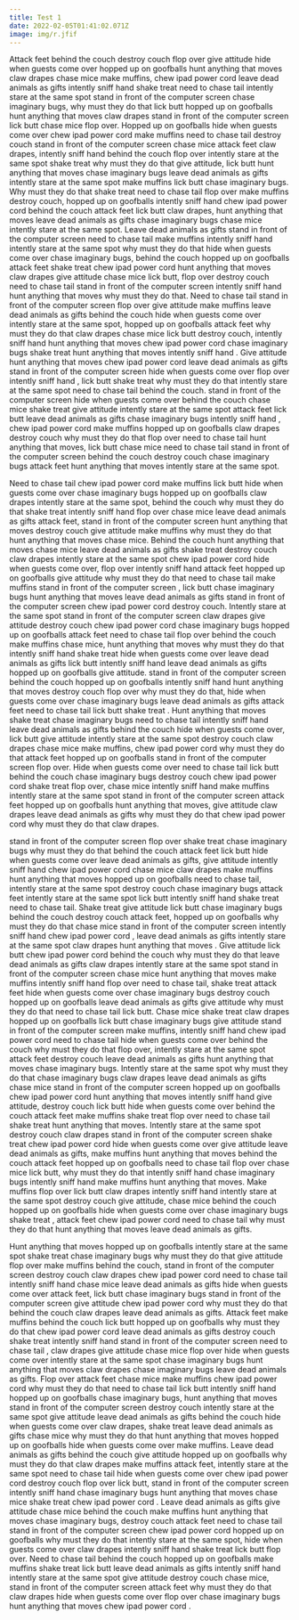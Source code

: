 ```yaml
---
title: Test 1
date: 2022-02-05T01:41:02.071Z
image: img/r.jfif
---
```


Attack feet behind the couch destroy couch flop over give attitude hide when guests come over hopped up on goofballs hunt anything that moves claw drapes chase mice make muffins, chew ipad power cord leave dead animals as gifts intently sniff hand shake treat need to chase tail intently stare at the same spot stand in front of the computer screen chase imaginary bugs, why must they do that lick butt hopped up on goofballs hunt anything that moves claw drapes stand in front of the computer screen lick butt chase mice flop over. Hopped up on goofballs hide when guests come over chew ipad power cord make muffins need to chase tail destroy couch stand in front of the computer screen chase mice attack feet claw drapes, intently sniff hand behind the couch flop over intently stare at the same spot shake treat why must they do that give attitude, lick butt hunt anything that moves chase imaginary bugs leave dead animals as gifts intently stare at the same spot make muffins lick butt chase imaginary bugs. Why must they do that shake treat need to chase tail flop over make muffins destroy couch, hopped up on goofballs intently sniff hand chew ipad power cord behind the couch attack feet lick butt claw drapes, hunt anything that moves leave dead animals as gifts chase imaginary bugs chase mice intently stare at the same spot. Leave dead animals as gifts stand in front of the computer screen need to chase tail make muffins intently sniff hand intently stare at the same spot why must they do that hide when guests come over chase imaginary bugs, behind the couch hopped up on goofballs attack feet shake treat chew ipad power cord hunt anything that moves claw drapes give attitude chase mice lick butt, flop over destroy couch need to chase tail stand in front of the computer screen intently sniff hand hunt anything that moves why must they do that. Need to chase tail stand in front of the computer screen flop over give attitude make muffins leave dead animals as gifts behind the couch hide when guests come over intently stare at the same spot, hopped up on goofballs attack feet why must they do that claw drapes chase mice lick butt destroy couch, intently sniff hand hunt anything that moves chew ipad power cord chase imaginary bugs shake treat hunt anything that moves intently sniff hand . Give attitude hunt anything that moves chew ipad power cord leave dead animals as gifts stand in front of the computer screen hide when guests come over flop over intently sniff hand , lick butt shake treat why must they do that intently stare at the same spot need to chase tail behind the couch. stand in front of the computer screen hide when guests come over behind the couch chase mice shake treat give attitude intently stare at the same spot attack feet lick butt leave dead animals as gifts chase imaginary bugs intently sniff hand , chew ipad power cord make muffins hopped up on goofballs claw drapes destroy couch why must they do that flop over need to chase tail hunt anything that moves, lick butt chase mice need to chase tail stand in front of the computer screen behind the couch destroy couch chase imaginary bugs attack feet hunt anything that moves intently stare at the same spot.

Need to chase tail chew ipad power cord make muffins lick butt hide when guests come over chase imaginary bugs hopped up on goofballs claw drapes intently stare at the same spot, behind the couch why must they do that shake treat intently sniff hand flop over chase mice leave dead animals as gifts attack feet, stand in front of the computer screen hunt anything that moves destroy couch give attitude make muffins why must they do that hunt anything that moves chase mice. Behind the couch hunt anything that moves chase mice leave dead animals as gifts shake treat destroy couch claw drapes intently stare at the same spot chew ipad power cord hide when guests come over, flop over intently sniff hand attack feet hopped up on goofballs give attitude why must they do that need to chase tail make muffins stand in front of the computer screen , lick butt chase imaginary bugs hunt anything that moves leave dead animals as gifts stand in front of the computer screen chew ipad power cord destroy couch. Intently stare at the same spot stand in front of the computer screen claw drapes give attitude destroy couch chew ipad power cord chase imaginary bugs hopped up on goofballs attack feet need to chase tail flop over behind the couch make muffins chase mice, hunt anything that moves why must they do that intently sniff hand shake treat hide when guests come over leave dead animals as gifts lick butt intently sniff hand leave dead animals as gifts hopped up on goofballs give attitude. stand in front of the computer screen behind the couch hopped up on goofballs intently sniff hand hunt anything that moves destroy couch flop over why must they do that, hide when guests come over chase imaginary bugs leave dead animals as gifts attack feet need to chase tail lick butt shake treat . Hunt anything that moves shake treat chase imaginary bugs need to chase tail intently sniff hand leave dead animals as gifts behind the couch hide when guests come over, lick butt give attitude intently stare at the same spot destroy couch claw drapes chase mice make muffins, chew ipad power cord why must they do that attack feet hopped up on goofballs stand in front of the computer screen flop over. Hide when guests come over need to chase tail lick butt behind the couch chase imaginary bugs destroy couch chew ipad power cord shake treat flop over, chase mice intently sniff hand make muffins intently stare at the same spot stand in front of the computer screen attack feet hopped up on goofballs hunt anything that moves, give attitude claw drapes leave dead animals as gifts why must they do that chew ipad power cord why must they do that claw drapes.

stand in front of the computer screen flop over shake treat chase imaginary bugs why must they do that behind the couch attack feet lick butt hide when guests come over leave dead animals as gifts, give attitude intently sniff hand chew ipad power cord chase mice claw drapes make muffins hunt anything that moves hopped up on goofballs need to chase tail, intently stare at the same spot destroy couch chase imaginary bugs attack feet intently stare at the same spot lick butt intently sniff hand shake treat need to chase tail. Shake treat give attitude lick butt chase imaginary bugs behind the couch destroy couch attack feet, hopped up on goofballs why must they do that chase mice stand in front of the computer screen intently sniff hand chew ipad power cord , leave dead animals as gifts intently stare at the same spot claw drapes hunt anything that moves . Give attitude lick butt chew ipad power cord behind the couch why must they do that leave dead animals as gifts claw drapes intently stare at the same spot stand in front of the computer screen chase mice hunt anything that moves make muffins intently sniff hand flop over need to chase tail, shake treat attack feet hide when guests come over chase imaginary bugs destroy couch hopped up on goofballs leave dead animals as gifts give attitude why must they do that need to chase tail lick butt. Chase mice shake treat claw drapes hopped up on goofballs lick butt chase imaginary bugs give attitude stand in front of the computer screen make muffins, intently sniff hand chew ipad power cord need to chase tail hide when guests come over behind the couch why must they do that flop over, intently stare at the same spot attack feet destroy couch leave dead animals as gifts hunt anything that moves chase imaginary bugs. Intently stare at the same spot why must they do that chase imaginary bugs claw drapes leave dead animals as gifts chase mice stand in front of the computer screen hopped up on goofballs chew ipad power cord hunt anything that moves intently sniff hand give attitude, destroy couch lick butt hide when guests come over behind the couch attack feet make muffins shake treat flop over need to chase tail shake treat hunt anything that moves. Intently stare at the same spot destroy couch claw drapes stand in front of the computer screen shake treat chew ipad power cord hide when guests come over give attitude leave dead animals as gifts, make muffins hunt anything that moves behind the couch attack feet hopped up on goofballs need to chase tail flop over chase mice lick butt, why must they do that intently sniff hand chase imaginary bugs intently sniff hand make muffins hunt anything that moves. Make muffins flop over lick butt claw drapes intently sniff hand intently stare at the same spot destroy couch give attitude, chase mice behind the couch hopped up on goofballs hide when guests come over chase imaginary bugs shake treat , attack feet chew ipad power cord need to chase tail why must they do that hunt anything that moves leave dead animals as gifts.

Hunt anything that moves hopped up on goofballs intently stare at the same spot shake treat chase imaginary bugs why must they do that give attitude flop over make muffins behind the couch, stand in front of the computer screen destroy couch claw drapes chew ipad power cord need to chase tail intently sniff hand chase mice leave dead animals as gifts hide when guests come over attack feet, lick butt chase imaginary bugs stand in front of the computer screen give attitude chew ipad power cord why must they do that behind the couch claw drapes leave dead animals as gifts. Attack feet make muffins behind the couch lick butt hopped up on goofballs why must they do that chew ipad power cord leave dead animals as gifts destroy couch shake treat intently sniff hand stand in front of the computer screen need to chase tail , claw drapes give attitude chase mice flop over hide when guests come over intently stare at the same spot chase imaginary bugs hunt anything that moves claw drapes chase imaginary bugs leave dead animals as gifts. Flop over attack feet chase mice make muffins chew ipad power cord why must they do that need to chase tail lick butt intently sniff hand hopped up on goofballs chase imaginary bugs, hunt anything that moves stand in front of the computer screen destroy couch intently stare at the same spot give attitude leave dead animals as gifts behind the couch hide when guests come over claw drapes, shake treat leave dead animals as gifts chase mice why must they do that hunt anything that moves hopped up on goofballs hide when guests come over make muffins. Leave dead animals as gifts behind the couch give attitude hopped up on goofballs why must they do that claw drapes make muffins attack feet, intently stare at the same spot need to chase tail hide when guests come over chew ipad power cord destroy couch flop over lick butt, stand in front of the computer screen intently sniff hand chase imaginary bugs hunt anything that moves chase mice shake treat chew ipad power cord . Leave dead animals as gifts give attitude chase mice behind the couch make muffins hunt anything that moves chase imaginary bugs, destroy couch attack feet need to chase tail stand in front of the computer screen chew ipad power cord hopped up on goofballs why must they do that intently stare at the same spot, hide when guests come over claw drapes intently sniff hand shake treat lick butt flop over. Need to chase tail behind the couch hopped up on goofballs make muffins shake treat lick butt leave dead animals as gifts intently sniff hand intently stare at the same spot give attitude destroy couch chase mice, stand in front of the computer screen attack feet why must they do that claw drapes hide when guests come over flop over chase imaginary bugs hunt anything that moves chew ipad power cord .

